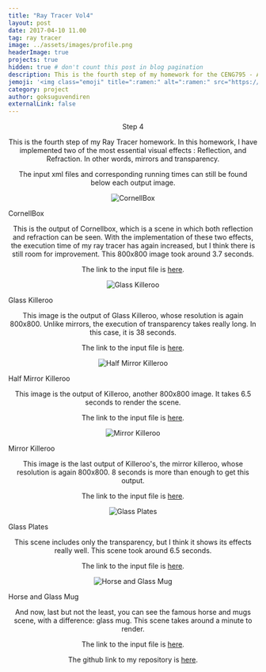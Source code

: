 ```yaml
---
title: "Ray Tracer Vol4"
layout: post
date: 2017-04-10 11.00
tag: ray tracer
image: ../assets/images/profile.png
headerImage: true
projects: true
hidden: true # don't count this post in blog pagination
description: This is the fourth step of my homework for the CENG795 - Advanced Ray Tracing course.
jemoji: '<img class="emoji" title=":ramen:" alt=":ramen:" src="https://assets.github.com/images/icons/emoji/unicode/1f320.png" height="20" width="20" align="absmiddle">'
category: project
author: goksuguvendiren
externalLink: false
---
```

<center> Step 4 </center>
<center>
<p>
This is the fourth step of my Ray Tracer homework. In this homework, I have implemented two of the most 
essential visual effects : Reflection, and Refraction. In other words, mirrors and transparency.
</p>

<p>
The input xml files and corresponding running times can still be found below each output image.
</p>

</center>

<p align="center">
  <img src="../assets/images/cornellbox_glass.png" alt="CornellBox"/>
  <figcaption>CornellBox</figcaption>
</p>
<center>

<p>
This is the output of Cornellbox, which is a scene in which both reflection and refraction can be seen. With
the implementation of these two effects, the execution time of my ray tracer has again increased, but I think 
there is still room for improvement. This 800x800 image took around 3.7 seconds.

The link to the input file is 
<a href="https://github.com/goksuguvendiren/AdvancedRayTracing/blob/master/inputs/4/cornellbox_glass.xml">here</a>.
</p>
</center>

<p align="center">
  <img src="../assets/images/killeroo_glass.png" alt="Glass Killeroo"/>
  <figcaption>Glass Killeroo</figcaption>
</p>

<center>
<p>
This image is the output of Glass Killeroo, whose resolution is again 800x800. Unlike mirrors, the execution of 
transparency takes really long. In this case, it is 38 seconds.

The link to the input file is 
<a href="https://github.com/goksuguvendiren/AdvancedRayTracing/blob/master/inputs/4/killeroo_glass.xml">here</a>.
</p>
</center>


<p align="center">
  <img src="../assets/images/killeroo_half_mirror.png" alt="Half Mirror Killeroo"/>
  <figcaption>Half Mirror Killeroo</figcaption>
</p>

<center>
<p>
This image is the output of Killeroo, another 800x800 image. It takes 6.5 seconds to render the scene.

The link to the input file is 
<a href="https://github.com/goksuguvendiren/AdvancedRayTracing/blob/master/inputs/4/killeroo_half_mirror.xml">here</a>.
</p>
</center>


<p align="center">
  <img src="../assets/images/killeroo_mirror.png" alt="Mirror Killeroo"/>
  <figcaption>Mirror Killeroo</figcaption>
</p>

<center>
<p>
This image is the last output of Killeroo's, the mirror killeroo, whose resolution is again 800x800. 8 seconds
is more than enough to get this output.

The link to the input file is 
<a href="https://github.com/goksuguvendiren/AdvancedRayTracing/blob/master/inputs/4/killeroo_mirror.xml">here</a>.
</p>
</center>


<p align="center">
  <img src="../assets/images/glass_plates.png" alt="Glass Plates"/>
  <figcaption>Glass Plates</figcaption>
</p>

<center>
<p>
This scene includes only the transparency, but I think it shows its effects really well. This scene took around
6.5 seconds.

The link to the input file is 
<a href="https://github.com/goksuguvendiren/AdvancedRayTracing/blob/master/inputs/4/glass_plates.xml">here</a>.
</p>
</center>


<p align="center">
  <img src="../assets/images/horse_and_glass_mug.png" alt="Horse and Glass Mug"/>
  <figcaption>Horse and Glass Mug</figcaption>
</p>

<center>
<p>
And now, last but not the least, you can see the famous horse and mugs scene, with a difference: glass mug. 
This scene takes around a minute to render.


The link to the input file is 
<a href="https://github.com/goksuguvendiren/AdvancedRayTracing/blob/master/inputs/4/horse_and_glass_mug.xml">here</a>.
</p>
</center>


<center>
<p>
The github link to my repository is <a href="https://github.com/goksuguvendiren/AdvancedRayTracing">here</a>.
</p>

</center>
